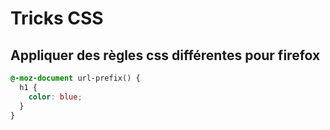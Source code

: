 # Tricks CSS

## Appliquer des règles css différentes pour firefox

```css
@-moz-document url-prefix() {
  h1 {
    color: blue;
  }
}
```